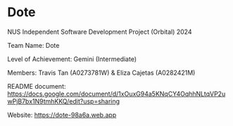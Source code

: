 # Dote

NUS Independent Software Development Project (Orbital) 2024 

Team Name: Dote

Level of Achievement: Gemini (Intermediate)

Members: Travis Tan (A0273781W) & Eliza Cajetas (A0282421M)

README document: https://docs.google.com/document/d/1xOuxG94a5KNqCY4OqhhNLtqVP2uwPjB7bx1N9tmhKKQ/edit?usp=sharing

Website: https://dote-98a6a.web.app
